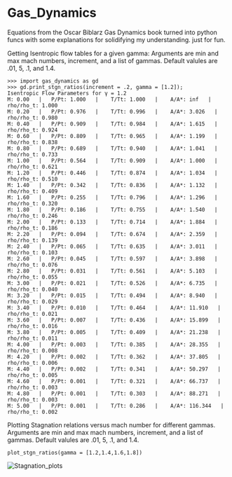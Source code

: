 # Gas_Dynamics
Equations from the Oscar Biblarz Gas Dynamics book turned into python funcs with some explanations for solidifying my understanding. just for fun.

Getting Isentropic flow tables for a given gamma:
Arguments are min and max mach numbers, increment, and a list of gammas. Default valules are .01, 5, .1, and 1.4.

```
>>> import gas_dynamics as gd
>>> gd.print_stgn_ratios(increment = .2, gamma = [1.2]);
Isentropic Flow Parameters for γ = 1.2
M: 0.00   |   P/Pt: 1.000   |    T/Tt: 1.000   |    A/A*: inf   |   rho/rho_t: 1.000
M: 0.20   |   P/Pt: 0.976   |    T/Tt: 0.996   |    A/A*: 3.026   |   rho/rho_t: 0.980
M: 0.40   |   P/Pt: 0.909   |    T/Tt: 0.984   |    A/A*: 1.615   |   rho/rho_t: 0.924
M: 0.60   |   P/Pt: 0.809   |    T/Tt: 0.965   |    A/A*: 1.199   |   rho/rho_t: 0.838
M: 0.80   |   P/Pt: 0.689   |    T/Tt: 0.940   |    A/A*: 1.041   |   rho/rho_t: 0.733
M: 1.00   |   P/Pt: 0.564   |    T/Tt: 0.909   |    A/A*: 1.000   |   rho/rho_t: 0.621
M: 1.20   |   P/Pt: 0.446   |    T/Tt: 0.874   |    A/A*: 1.034   |   rho/rho_t: 0.510
M: 1.40   |   P/Pt: 0.342   |    T/Tt: 0.836   |    A/A*: 1.132   |   rho/rho_t: 0.409
M: 1.60   |   P/Pt: 0.255   |    T/Tt: 0.796   |    A/A*: 1.296   |   rho/rho_t: 0.320
M: 1.80   |   P/Pt: 0.186   |    T/Tt: 0.755   |    A/A*: 1.540   |   rho/rho_t: 0.246
M: 2.00   |   P/Pt: 0.133   |    T/Tt: 0.714   |    A/A*: 1.884   |   rho/rho_t: 0.186
M: 2.20   |   P/Pt: 0.094   |    T/Tt: 0.674   |    A/A*: 2.359   |   rho/rho_t: 0.139
M: 2.40   |   P/Pt: 0.065   |    T/Tt: 0.635   |    A/A*: 3.011   |   rho/rho_t: 0.103
M: 2.60   |   P/Pt: 0.045   |    T/Tt: 0.597   |    A/A*: 3.898   |   rho/rho_t: 0.076
M: 2.80   |   P/Pt: 0.031   |    T/Tt: 0.561   |    A/A*: 5.103   |   rho/rho_t: 0.055
M: 3.00   |   P/Pt: 0.021   |    T/Tt: 0.526   |    A/A*: 6.735   |   rho/rho_t: 0.040
M: 3.20   |   P/Pt: 0.015   |    T/Tt: 0.494   |    A/A*: 8.940   |   rho/rho_t: 0.029
M: 3.40   |   P/Pt: 0.010   |    T/Tt: 0.464   |    A/A*: 11.910   |   rho/rho_t: 0.021
M: 3.60   |   P/Pt: 0.007   |    T/Tt: 0.436   |    A/A*: 15.899   |   rho/rho_t: 0.016
M: 3.80   |   P/Pt: 0.005   |    T/Tt: 0.409   |    A/A*: 21.238   |   rho/rho_t: 0.011
M: 4.00   |   P/Pt: 0.003   |    T/Tt: 0.385   |    A/A*: 28.355   |   rho/rho_t: 0.008
M: 4.20   |   P/Pt: 0.002   |    T/Tt: 0.362   |    A/A*: 37.805   |   rho/rho_t: 0.006
M: 4.40   |   P/Pt: 0.002   |    T/Tt: 0.341   |    A/A*: 50.297   |   rho/rho_t: 0.005
M: 4.60   |   P/Pt: 0.001   |    T/Tt: 0.321   |    A/A*: 66.737   |   rho/rho_t: 0.003
M: 4.80   |   P/Pt: 0.001   |    T/Tt: 0.303   |    A/A*: 88.271   |   rho/rho_t: 0.003
M: 5.00   |   P/Pt: 0.001   |    T/Tt: 0.286   |    A/A*: 116.344   |   rho/rho_t: 0.002
```


Plotting Stagnation relations versus mach number for different gammas. Arguments are min and max mach numbers, increment, and a list of gammas. Default valules are .01, 5, .1, and 1.4.

```
plot_stgn_ratios(gamma = [1.2,1.4,1.6,1.8])
```
![Stagnation_plots](https://github.com/fernancode/gas_dynamics/blob/master/plot_ratios.png)

